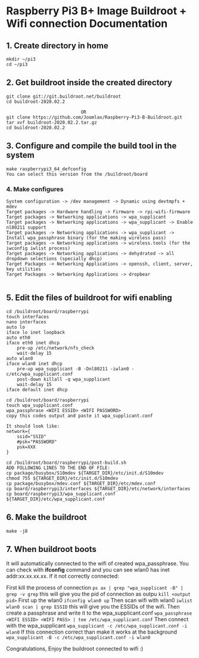 # Raspberry Pi3 B+ Image Buildroot + Wifi connection Documentation

## 1. Create directory in home

```
mkdir ~/pi3
cd ~/pi3
```
## 2. Get buildroot inside the created directory

```
git clone git://git.buildroot.net/buildroot
cd buildroot-2020.02.2

                            OR 
git clone https://github.com/Joomlax/Raspberry-Pi3-B-Buildroot.git
tar xvf buildroot-2020.02.2.tar.gz
cd buildroot-2020.02.2
```
## 3. Configure and compile the build tool in the system

```
make raspberrypi3_64_defconfig
You can select this version from the /buildroot/board
```

### 4. Make configures

```
System configuration -> /dev management -> Dynamic using devtmpfs + mdev 
Target packages -> Hardware handling -> Firmware -> rpi-wifi-firmware
Target packages -> Networking applications -> wpa_supplicant
Target packages -> Networking applications -> wpa_supplicant -> Enable nl80211 support 
Target packages -> Networking applications -> wpa_supplicant -> Install wpa_passphrase binary (for the making wireless pass)
Target packages -> Networking applications -> wireless.tools (for the iwconfig iwlist process)
Target packages -> Networking applications -> dehydrated -> all dropdown selections (specially dhcp)
Target Packages -> Networking Applications -> openssh, client, server, key utilities
Target Packages -> Networking Applications -> dropbear


```
## 5. Edit the files of buildroot for wifi enabling

```
cd /buildroot/board/raspberrypi
touch interfaces
nano interfaces
auto lo
iface lo inet loopback
auto eth0
iface eth0 inet dhcp
    pre-up /etc/network/nfs_check
    wait-delay 15
auto wlan0
iface wlan0 inet dhcp
    pre-up wpa_supplicant -B -Dnl80211 -iwlan0 -c/etc/wpa_supplicant.conf
    post-down killall -q wpa_supplicant
    wait-delay 15
iface default inet dhcp
```

```
cd /buildroot/board/raspberrypi
touch wpa_supplicant.conf
wpa_passphrase <WIFI ESSID> <WIFI PASSWORD>
copy this codes output and paste it wpa_supplicant.conf

It should look like:
network={
    ssid="SSID"
    #psk="PASSWORD"
    psk=XXX
}
```

```
cd /buildroot/board/raspberrypi/post-build.sh
ADD FOLLOWING LINES TO THE END OF FILE:
cp package/busybox/S10mdev ${TARGET_DIR}/etc/init.d/S10mdev
chmod 755 ${TARGET_DIR}/etc/init.d/S10mdev
cp package/busybox/mdev.conf ${TARGET_DIR}/etc/mdev.conf
cp board/raspberrypi3/interfaces ${TARGET_DIR}/etc/network/interfaces
cp board/raspberrypi3/wpa_supplicant.conf ${TARGET_DIR}/etc/wpa_supplicant.conf
```

## 6. Make the buildroot

```
make -j8
```

## 7. When buildroot boots

It will automatically connected to the wifi of created wpa_passphrase. You can check with **ifconfig** command and you can see wlan0 has inet addr:xx.xx.xx.xx. If it not correctly connected:

First kill the process of connection
``` ps ax | grep "wpa_supplicant -B" | grep -v grep ```
this will give you the pid of connection as outpu
``` kill <output pid> ```
First up the wlan0
``` ifconfig wlan0 up ```
Then scan wifi with wlan0
``` iwlist wlan0 scan | grep ESSID ```
this will give you the ESSIDs of the wifi.
Then create a passphrase and write it to the wpa_supplicant.conf
``` wpa_passphrase <WIFI ESSID> <WIFI PASS> | tee /etc/wpa_supplicant.conf ```
Then connect with the wpa_supplicant
``` wpa_supplicant -c /etc/wpa_supplicant.conf -i wlan0 ```
If this connection correct than make it works at the background
``` wpa_supplicant -B -c /etc/wpa_supplicant.conf -i wlan0```

Congratulations, Enjoy the buildroot connected to wifi :)

